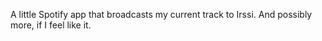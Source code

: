 A little Spotify app that broadcasts my current track to Irssi. And possibly more, if I feel like it.
